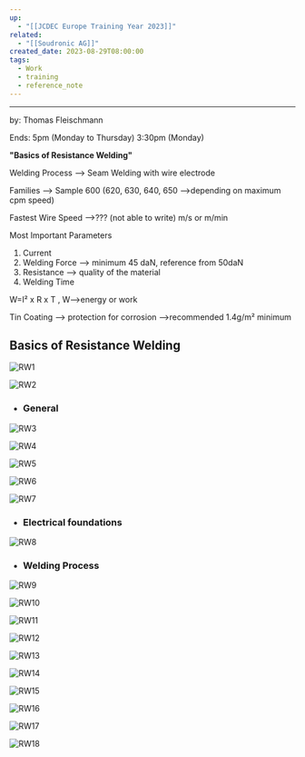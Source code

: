 ```yaml
---
up:
  - "[[JCDEC Europe Training Year 2023]]"
related:
  - "[[Soudronic AG]]"
created_date: 2023-08-29T08:00:00
tags:
  - Work
  - training
  - reference_note
---
```

---

by: Thomas Fleischmann

Ends: 5pm (Monday to Thursday)
		3:30pm (Monday)

**"Basics of Resistance Welding"**

Welding Process --> Seam Welding with wire electrode

Families --> Sample 600 (620, 630, 640, 650 -->depending on maximum cpm speed)

Fastest Wire Speed -->??? (not able to write) m/s or m/min

Most Important Parameters
1. Current
2. Welding Force --> minimum 45 daN, reference from 50daN
3. Resistance --> quality of the material
4. Welding Time

W=I² x R x T , W-->energy or work

Tin Coating --> protection for corrosion
				  -->recommended 1.4g/m² minimum


## Basics of Resistance Welding

![RW1](https://i.imgur.com/fDJmosS.jpg)

![RW2](https://i.imgur.com/5zTwY0y.jpg)

- ### General

![RW3](https://i.imgur.com/d8R0zme.jpg)

![RW4](https://i.imgur.com/7AiZKku.jpg)

![RW5](https://i.imgur.com/gpVghIm.jpg)

![RW6](https://i.imgur.com/DJdKDAq.jpg)

![RW7](https://i.imgur.com/zHuQI9o.jpg)

- ### Electrical foundations

![RW8](https://i.imgur.com/OaNvBaA.jpg)

- ### Welding Process

![RW9](https://i.imgur.com/7jB02KC.jpg)

![RW10](https://i.imgur.com/XHEU2ua.jpg)

![RW11](https://i.imgur.com/7DHHEc7.jpg)

![RW12](https://i.imgur.com/wfrp4oL.jpg)

![RW13](https://i.imgur.com/VI0whXy.jpg)

![RW14](https://i.imgur.com/i5erfns.jpg)

![RW15](https://i.imgur.com/nNVZumH.jpg)

![RW16](https://i.imgur.com/Oz9K6Ni.jpg)

![RW17](https://i.imgur.com/LdwEdVe.jpg)

![RW18](https://i.imgur.com/LdwEdVe.jpg)

